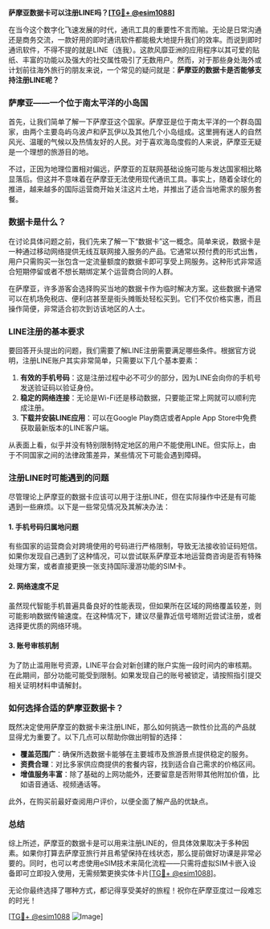 **萨摩亚数据卡可以注册LINE吗？[[TG💪+ @esim1088](https://t.me/s/esim1088)]**

在当今这个数字化飞速发展的时代，通讯工具的重要性不言而喻。无论是日常沟通还是商务交流，一款好用的即时通讯软件都能极大地提升我们的效率。而说到即时通讯软件，不得不提的就是LINE（连我）。这款风靡亚洲的应用程序以其可爱的贴纸、丰富的功能以及强大的社交属性吸引了无数用户。然而，对于那些身处海外或计划前往海外旅行的朋友来说，一个常见的疑问就是：**萨摩亚的数据卡是否能够支持注册LINE呢？**

### 萨摩亚——一个位于南太平洋的小岛国

首先，让我们简单了解一下萨摩亚这个国家。萨摩亚是位于南太平洋的一个群岛国家，由两个主要岛屿乌波卢和萨瓦伊以及其他几个小岛组成。这里拥有迷人的自然风光、温暖的气候以及热情友好的人民。对于喜欢海岛度假的人来说，萨摩亚无疑是一个理想的旅游目的地。

不过，正因为地理位置相对偏远，萨摩亚的互联网基础设施可能与发达国家相比略显落后。但这并不意味着在萨摩亚无法使用现代通讯工具。事实上，随着全球化的推进，越来越多的国际运营商开始关注这片土地，并推出了适合当地需求的服务套餐。

### 数据卡是什么？

在讨论具体问题之前，我们先来了解一下“数据卡”这一概念。简单来说，数据卡是一种通过移动网络提供无线互联网接入服务的产品。它通常以预付费的形式出售，用户只需购买一张包含一定流量额度的数据卡即可享受上网服务。这种形式非常适合短期停留或者不想长期绑定某个运营商合同的人群。

在萨摩亚，许多游客会选择购买当地的数据卡作为临时解决方案。这些数据卡通常可以在机场免税店、便利店甚至是街头摊贩处轻松买到。它们不仅价格实惠，而且操作简便，非常适合初次到访该地区的人士。

### LINE注册的基本要求

要回答开头提出的问题，我们需要了解LINE注册需要满足哪些条件。根据官方说明，注册LINE账户其实非常简单，只需要以下几个基本要素：

1. **有效的手机号码**：这是注册过程中必不可少的部分，因为LINE会向你的手机号发送验证码以验证身份。
2. **稳定的网络连接**：无论是Wi-Fi还是移动数据，只要能正常上网就可以顺利完成注册。
3. **下载并安装LINE应用**：可以在Google Play商店或者Apple App Store中免费获取最新版本的LINE客户端。

从表面上看，似乎并没有特别限制特定地区的用户不能使用LINE。但实际上，由于不同国家之间的法律政策差异，某些情况下可能会遇到障碍。

### 注册LINE时可能遇到的问题

尽管理论上萨摩亚的数据卡应该可以用于注册LINE，但在实际操作中还是有可能遇到一些麻烦。以下是一些常见情况及其解决办法：

#### 1. 手机号码归属地问题
有些国家的运营商会对跨境使用的号码进行严格限制，导致无法接收验证码短信。如果你发现自己遇到了这种情况，可以尝试联系萨摩亚本地运营商咨询是否有特殊处理方案，或者直接更换一张支持国际漫游功能的SIM卡。

#### 2. 网络速度不足
虽然现代智能手机普遍具备良好的性能表现，但如果所在区域的网络覆盖较差，则可能影响数据传输速度。在这种情况下，建议尽量靠近信号塔附近尝试注册，或者选择更优质的网络环境。

#### 3. 账号审核机制
为了防止滥用账号资源，LINE平台会对新创建的账户实施一段时间内的审核期。在此期间，部分功能可能受到限制。如果发现自己的账号被锁定，请按照指引提交相关证明材料申请解封。

### 如何选择合适的萨摩亚数据卡？

既然决定使用萨摩亚的数据卡来注册LINE，那么如何挑选一款性价比高的产品就显得尤为重要了。以下几点可以帮助你做出明智的选择：

- **覆盖范围广**：确保所选数据卡能够在主要城市及旅游景点提供稳定的服务。
- **资费合理**：对比多家供应商提供的套餐内容，找到适合自己需求的价格区间。
- **增值服务丰富**：除了基础的上网功能外，还要留意是否附带其他附加价值，比如语音通话、视频通话等。

此外，在购买前最好查阅用户评价，以便全面了解产品的优缺点。

### 总结

综上所述，萨摩亚的数据卡是可以用来注册LINE的，但具体效果取决于多种因素。如果你打算去萨摩亚旅行并且希望保持在线状态，那么提前做好功课是非常必要的。同时，也可以考虑使用eSIM技术来简化流程——只需将虚拟SIM卡嵌入设备即可立即投入使用，无需频繁更换实体卡片[[TG💪+ @esim1088](https://t.me/s/esim1088)]。

无论你最终选择了哪种方式，都记得享受美好的旅程！祝你在萨摩亚度过一段难忘的时光！

[[TG💪+ @esim1088](https://t.me/s/esim1088) ![Image](https://i.postimg.cc/4NQfJmqS/Snipaste-2025-05-13-00-14-12.png)]